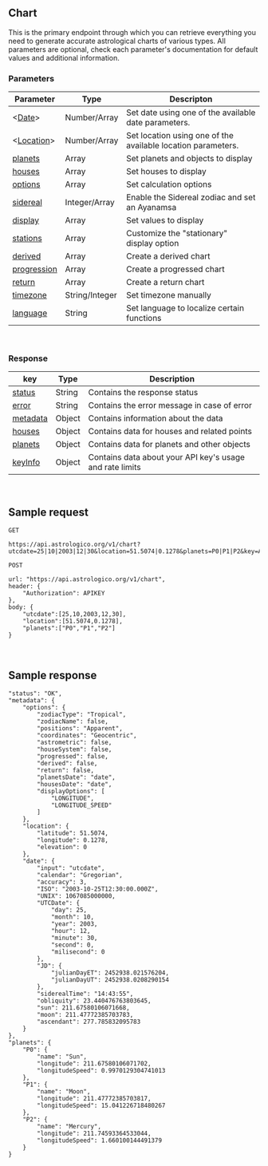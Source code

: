 ## Chart

This is the primary endpoint through which you can retrieve everything you need to generate accurate astrological charts of various types. All parameters are optional, check each parameter's documentation for default values and additional information.

### Parameters

| Parameter | Type | Descripton |
|---|---|---|
| <[Date](/astrologico/param_date.html)> | Number/Array | Set date using one of the available date parameters. |
| <[Location](/astrologico/param_location.html)> | Number/Array | Set location using one of the available location parameters. |
| [planets](/astrologico/param_planets.html) | Array | Set planets and objects to display |
| [houses](/astrologico/param_houses.html) | Array | Set houses to display |
| [options](/astrologico/param_options.html) | Array | Set calculation options |
| [sidereal](/astrologico/param_sidereal.html) | Integer/Array | Enable the Sidereal zodiac and set an Ayanamsa |
| [display](/astrologico/param_display.html) | Array | Set values to display |
| [stations](/astrologico/param_display.html) | Array | Customize the "stationary" display option |
| [derived](/astrologico/param_derived.html) | Array | Create a derived chart |
| [progression](/astrologico/param_progression.html) | Array | Create a progressed chart |
| [return](/astrologico/param_return.html) | Array | Create a return chart |
| [timezone](/astrologico/param_timezone.html) | String/Integer | Set timezone manually |
| [language](/astrologico/param_language.html) | String | Set language to localize certain functions |

<br>

### Response

| key | Type | Description |
|---|---|---|
| [status](/astrologico/res_status.html) | String | Contains the response status |
| [error](/astrologico/res_status.html) | String | Contains the error message in case of error |
| [metadata](/astrologico/res_metadata.html) | Object | Contains information about the data |
| [houses](/astrologico/res_houses.html) | Object | Contains data for houses and related points |
| [planets](/astrologico/res_planets.html) | Object | Contains data for planets and other objects |
| [keyInfo](/astrologico/res_keyinfo.html) | Object | Contains data about your API key's usage and rate limits |

<br>

## Sample request

```
GET

https://api.astrologico.org/v1/chart?utcdate=25|10|2003|12|30&location=51.5074|0.1278&planets=P0|P1|P2&key=APIKEY
```

```
POST

url: "https://api.astrologico.org/v1/chart",
header: {
	"Authorization": APIKEY
},
body: {
	"utcdate":[25,10,2003,12,30],
	"location":[51.5074,0.1278],
	"planets":["P0","P1","P2"]
}
```

<br>

## Sample response

```
"status": "OK",
"metadata": {
	"options": {
		"zodiacType": "Tropical",
		"zodiacName": false,
		"positions": "Apparent",
		"coordinates": "Geocentric",
		"astrometric": false,
		"houseSystem": false,
		"progressed": false,
		"derived": false,
		"return": false,
		"planetsDate": "date",
		"housesDate": "date",
		"displayOptions": [
			"LONGITUDE",
			"LONGITUDE_SPEED"
		]
	},
	"location": {
		"latitude": 51.5074,
		"longitude": 0.1278,
		"elevation": 0
	},
	"date": {
		"input": "utcdate",
		"calendar": "Gregorian",
		"accuracy": 3,
		"ISO": "2003-10-25T12:30:00.000Z",
		"UNIX": 1067085000000,
		"UTCDate": {
			"day": 25,
			"month": 10,
			"year": 2003,
			"hour": 12,
			"minute": 30,
			"second": 0,
			"milisecond": 0
		},
		"JD": {
			"julianDayET": 2452938.021576204,
			"julianDayUT": 2452938.0208290154
		},
		"siderealTime": "14:43:55",
		"obliquity": 23.440476763803645,
		"sun": 211.67580106071668,
		"moon": 211.47772385703783,
		"ascendant": 277.785832095783
	}
},
"planets": {
	"P0": {
		"name": "Sun",
		"longitude": 211.67580106071702,
		"longitudeSpeed": 0.9970129304741013
	},
	"P1": {
		"name": "Moon",
		"longitude": 211.47772385703817,
		"longitudeSpeed": 15.041226718480267
	},
	"P2": {
		"name": "Mercury",
		"longitude": 211.74593364533044,
		"longitudeSpeed": 1.660100144491379
	}
}
```

<br><br><br>
